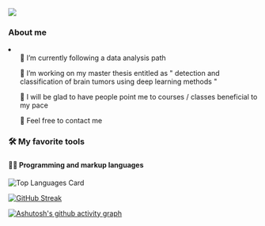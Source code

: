 
  
  
<img src="https://i.postimg.cc/yNfbxHgR/ezgif-com-gif-maker-1.gif">
<h3> About me </h3>

<li>
  <ul>🌱 I’m currently following a data analysis path</ul>
  <ul>👯 I’m working on my master thesis entitled as " detection and classification of brain tumors using deep learning methods "</ul>
  <ul>🤔 I will be glad to have people point me to courses / classes beneficial to my pace</ul>
  <ul>💬 Feel free to contact me</ul>
</li>

<h3>🛠️ My favorite tools<h3>
  <h4>👨‍💻 Programming and markup languages</h4>
  

  
  
![Top Languages Card](https://github-readme-stats.vercel.app/api/top-langs/?username=nor-gribi&layout=compact)

[![GitHub Streak](http://github-readme-streak-stats.herokuapp.com?user=nor-gribi&theme=icegray&date_format=%5BY%20%5DM%20j&stroke=FFB8F7&ring=FFCDFC&fire=FFA085&currStreakNum=B9DDA4&sideNums=A4D1FF&border=FFCDFC)](https://git.io/streak-stats)

[![Ashutosh's github activity graph](https://activity-graph.herokuapp.com/graph?username=nor-gribi)](https://github.com/ashutosh00710/github-readme-activity-graph)


